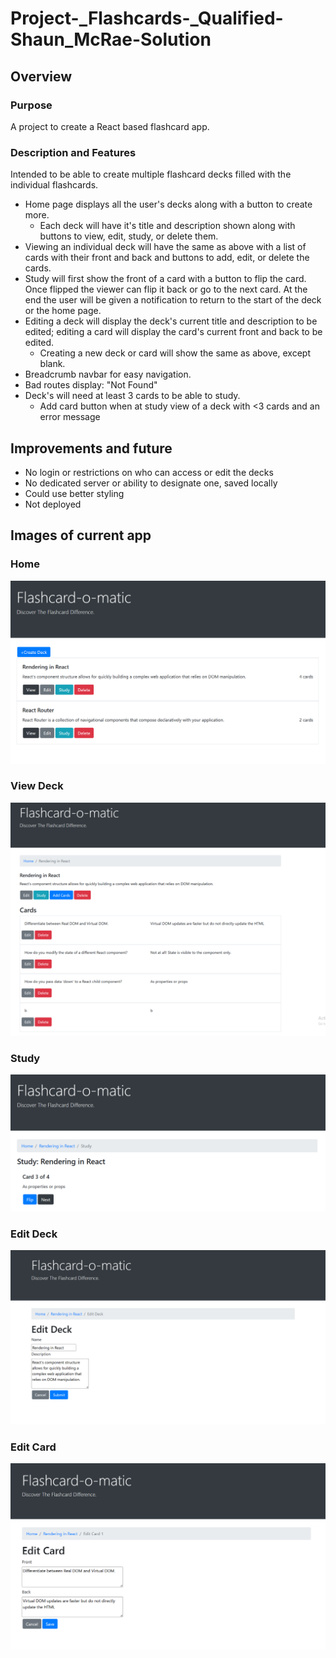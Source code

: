 # Project-_Flashcards-_Qualified-Shaun_McRae-Solution

## Overview

### Purpose
A project to create a React based flashcard app. 

### Description and Features
Intended to be able to create multiple flashcard decks filled with the individual flashcards.
- Home page displays all the user's decks along with a button to create more.    
	- Each deck will have it's title and description shown along with buttons to view, edit, study, or delete them.  
- Viewing an individual deck will have the same as above with a list of cards with their front and back and buttons to add, edit, or delete the cards.
- Study will first show the front of a card with a button to flip the card. Once flipped the viewer can flip it back or go to the next card. At the end the user will be given a notification to return to the start of the deck or the home page.
- Editing a deck will display the deck's current title and description to be edited; editing a card will display the card's current front and back to be edited.
	- Creating a new deck or card will show the same as above, except blank.
- Breadcrumb navbar for easy navigation.
- Bad routes display: "Not Found"
- Deck's will need at least 3 cards to be able to study.
  - Add card button when at study view of a deck with <3 cards and an error message

## Improvements and future
- No login or restrictions on who can access or edit the decks
- No dedicated server or ability to designate one, saved locally
- Could use better styling
- Not deployed

## Images of current app

### Home
 ![Home page](/images/home.png)
 
### View Deck
 ![View Deckv page](/images/view-deck.png)

### Study
 ![Study page](/images/study.png)

### Edit Deck
 ![Edit Deck page](/images/edit-deck.png)

### Edit Card
![Edit Card page](/images/edit-card.png)
